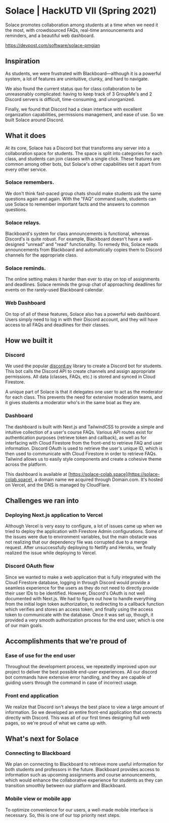 # Solace | HackUTD VII (Spring 2021)
Solace promotes collaboration among students at a time when we need it the most, with crowdsourced FAQs, real-time announcements and reminders, and a beautiful web dashboard.

https://devpost.com/software/solace-pmgian

## Inspiration

As students, we were frustrated with Blackboard—although it is a powerful system, a lot of features are unintuitive, clunky, and hard to navigate. 

We also found the current status quo for class collaboration to be unreasonably complicated: having to keep track of 3 GroupMe's and 2 Discord servers is difficult, time-consuming, and unorganized.

Finally, we found that Discord had a clean interface with excellent organization capabilities, permissions management, and ease of use. So we built Solace around Discord.

## What it does

At its core, Solace has a Discord bot that transforms any server into a collaboration space for students. The space is split into categories for each class, and students can join classes with a single click. These features are common among other bots, but Solace's other capabilities set it apart from every other service.

### Solace remembers.
We don't think fast-paced group chats should make students ask the same questions again and again. With the "FAQ" command suite, students can use Solace to remember important facts and the answers to common questions.

### Solace relays.
Blackboard's system for class announcements is functional, whereas Discord's is quite robust. For example, Blackboard doesn't have a well-designed "unread" and "read" functionality. To remedy this, Solace reads announcements from Blackboard and automatically copies them to Discord channels for the appropriate class. 

### Solace reminds.
The online setting makes it harder than ever to stay on top of assignments and deadlines. Solace reminds the group chat of approaching deadlines for events on the rarely-used Blackboard calendar.  

### Web Dashboard
On top of all of these features, Solace also has a powerful web dashboard. Users simply need to log in with their Discord account, and they will have access to all FAQs and deadlines for their classes.  

## How we built it

### Discord

We used the popular [discord.py](http://discord.py) library to create a Discord bot for students. This bot calls the Discord API to create channels and assign appropriate permissions. All data (classes, FAQs, etc.) is stored and synced in Cloud Firestore. 

A unique part of Solace is that it delegates one user to act as the moderator for each class. This prevents the need for extensive moderation teams, and it gives students a moderator who's in the same boat as they are.

### Dashboard

The dashboard is built with Next.js and TailwindCSS to provide a simple and intuitive collection of a user's course FAQs. Various API routes exist for authentication purposes (retrieve token and callback), as well as for interfacing with Cloud Firestore from the front-end to retrieve FAQ and user information. Discord OAuth is used to retrieve the user's unique ID, which is then used to communicate with Cloud Firestore in order to retrieve FAQs. Tailwind allows us to easily style components and create a cohesive theme across the platform. 

This dashboard is available at [https://solace-colab.space](https://solace-colab.space), a domain name we acquired through Domain.com. It's hosted on Vercel, and the DNS is managed by CloudFlare. 

## Challenges we ran into

### Deploying Next.js application to Vercel  
Although Vercel is very easy to configure, a lot of issues came up when we tried to deploy the application with Firestore Admin configurations. Some of the issues were due to environment variables, but the main obstacle was not realizing that our dependency file was corrupted due to a merge request. After unsuccessfully deploying to Netlify and Heroku, we finally realized the issue while deploying to Vercel.

### Discord OAuth flow  
Since we wanted to make a web application that is fully integrated with the Cloud Firestore database, logging in through Discord would provide a seamless experience for the users as they do not need to directly provide their user IDs to be identified. However, Discord's OAuth is not well documented with Next.js. We had to figure out how to handle everything from the initial login token authorization, to redirecting to a callback function which verifies and stores an access token, and finally using the access token to communicate with the database. Once it was set up, though, it provided a very smooth authorization process for the end user, which is one of our main goals.

## Accomplishments that we're proud of

### Ease of use for the end user

Throughout the development process, we repeatedly improved upon our project to deliver the best possible end-user experiences. All our discord bot commands have extensive error handling, and they are capable of guiding users through the command in case of incorrect usage.

### Front end application

We realize that Discord isn't always the best place to view a large amount of information. So we developed an entire front-end application that connects directly with Discord. This was all of our first times designing full web pages, so we're proud of what we came up with.

## What's next for Solace

### Connecting to Blackboard
We plan on connecting to Blackboard to retrieve more useful information for both students and professors in the future.  Blackboard provides access to information such as upcoming assignments and course announcements, which would enhance the collaborative experience for students as they can transition smoothly between our platform and Blackboard.

### Mobile view or mobile app
To optimize convenience for our users, a well-made mobile interface is necessary. So, this is one of our top priority next steps.
